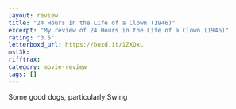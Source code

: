 ```yaml
---
layout: review
title: "24 Hours in the Life of a Clown (1946)"
excerpt: "My review of 24 Hours in the Life of a Clown (1946)"
rating: "3.5"
letterboxd_url: https://boxd.it/1ZXQxL
mst3k:
rifftrax:
category: movie-review
tags: []
---
```


Some good dogs, particularly Swing
